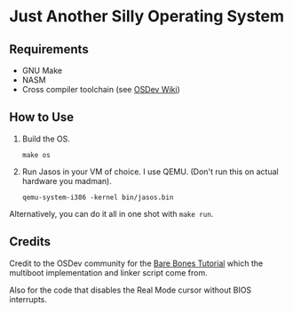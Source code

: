 # Just Another Silly Operating System

## Requirements
- GNU Make
- NASM
- Cross compiler toolchain (see [OSDev Wiki](https://wiki.osdev.org/GCC_Cross-Compiler))

## How to Use
1. Build the OS.

    ```make os```

2. Run Jasos in your VM of choice. I use QEMU. (Don't run this on actual hardware you madman).

    ```qemu-system-i386 -kernel bin/jasos.bin```

Alternatively, you can do it all in one shot with `make run`.

## Credits
Credit to the OSDev community for the [Bare Bones Tutorial](https://wiki.osdev.org/Bare_Bones) which the multiboot implementation and linker script come from.

Also for the code that disables the Real Mode cursor without BIOS interrupts.
